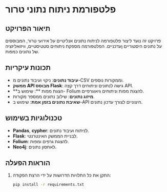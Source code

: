 # פלטפורמת ניתוח נתוני טרור

## תיאור הפרויקט
פרויקט זה נועד ליצור פלטפורמה לניתוח נתונים אנליטיים על אירועי טרור, המבוססים על נתונים היסטוריים ןעדכניים. הפלטפורמה מספקת ניתוחים סטטיסטיים, וויזואליזציה של נתונים כמפות.

## תכונות עיקריות
- **עיבוד נתונים**: ניקוי ועיבוד נתונים מ-CSV וממקורות נוספים.
- **ממשק API מבוסס Flask**: גישה לנתונים וניתוחים דרך קצה API.
- **הצגת מפות **: שימוש ב- Folium להצגת מפות וניתוחים גיאוגרפיים.
- **מיזוג נתונים**: שילוב נתונים ממספר מקורות.
- **שאיבת נתונים בזמן אמת**: שימוש ב-API חיצוניים לצורך עדכון נתונים.

## טכנולוגיות בשימוש
- **Pandas**, **cypher**: לניתוח ועיבוד נתונים.
- **Flask**: לבניית הממשק האינטרנטי.
- **Folium**: להצגת גרפים ומפות.
- **Neo4j**: לאחסון נתונים.

## הוראות הפעלה
1. התקן את כל התלויות הדרושות על ידי הרצת הפקודה:
   ```bash
   pip install -r requirements.txt
